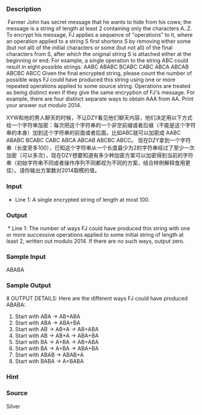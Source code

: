 
### Description
 Farmer John has secret message that he wants to hide from his cows; the message is a string of length at least 2 containing only the characters A..Z. To encrypt his message, FJ applies a sequence of "operations" to it, where an operation applied to a string S first shortens S by removing either some (but not all) of the initial characters or some (but not all) of the final characters from S, after which the original string S is attached either at the beginning or end. For example, a single operation to the string ABC could result in eight possible strings: AABC ABABC BCABC CABC ABCA ABCAB ABCBC ABCC Given the final encrypted string, please count the number of possible ways FJ could have produced this string using one or more repeated operations applied to some source string. Operations are treated as being distinct even if they give the same encryption of FJ's message. For example, there are four distinct separate ways to obtain AAA from AA. Print your answer out modulo 2014.

XYW和他的男人聊天的时候，不让DZY看见他们聊天内容，他们决定用以下方式给一个字符串加密：每次把这个字符串的一个非空前缀或者后缀（不能是这个字符串的本身）加到这个字符串的前面或者后面。比如ABC就可以加密成 AABC ABABC BCABC CABC ABCA ABCAB ABCBC ABCC。
现在DZY拿到一个字符串（长度至多100），已知这个字符串从一个长度最少为2的字符串经过了至少一次加密（可以多次），现在DZY想要知道有多少种加密方案可以加密得到当前的字符串（初始字符串不同或者操作序列不同都视为不同的方案，结合样例解释食用更佳）。请你输出方案数对2014取模的值。
### Input
* Line 1: A single encrypted string of length at most 100. 
### Output
 * Line 1: The number of ways FJ could have produced this string with one or more successive operations applied to some initial string of length at least 2, written out modulo 2014. If there are no such ways, output zero. 
### Sample Input
ABABA 

### Sample Output
 8 
OUTPUT DETAILS: Here are the different ways FJ could have produced ABABA:
1. Start with ABA -> AB+ABA
2. Start with ABA -> ABA+BA 
3. Start with AB -> AB+A -> AB+ABA
4. Start with AB -> AB+A -> ABA+BA 
5. Start with BA -> A+BA -> AB+ABA 
6. Start with BA -> A+BA -> ABA+BA 
7. Start with ABAB -> ABAB+A
8. Start with BABA -> A+BABA 
### Hint

### Source
Silver